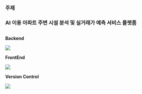 ### 주제
### AI 이용 아파트 주변 시설 분석 및 실거래가 예측 서비스 플랫폼






<div style="display:flex; flex-direction:column; align-items:flex-start;">
    <!-- Backend -->
    <p><strong>Backend</strong></p>
    <div>
        <a><img src="https://img.shields.io/badge/fastapi-009688?style=flat-square&logo=fastapi&logoColor=009688"/></a>
    </div>
    <!-- FrontEnd -->
    <p><strong>FrontEnd</strong></p>
    <div>
        <img src="https://img.shields.io/badge/react-61DAFB?style=flat-square&logo=react&logoColor=white">
    </div>
    <!-- Version Control -->
    <p><strong>Version Control</strong></p>
    <div>
        <img src="https://img.shields.io/badge/react-61DAFB?style=flat-square&logo=react&logoColor=white">
    </div>
    
</div>
